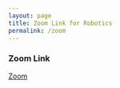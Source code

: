 ```yaml
---
layout: page
title: Zoom Link for Robotics
permalink: /zoom
---
```


### Zoom Link

[Zoom](https://us02web.zoom.us/j/89632071899?pwd=ellCOFNneDFFb1RYQzViSUJKK29Vdz09)
